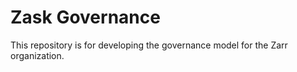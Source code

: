 # Zask Governance

This repository is for developing the governance model for the Zarr
organization.

